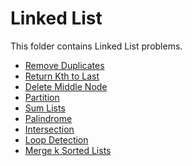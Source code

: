 # Linked List

This folder contains Linked List problems.

* [Remove Duplicates](/LinkedLists/RemoveDuplicates/)
* [Return Kth to Last](/LinkedLists/ElementFromLast/)
* [Delete Middle Node](/LinkedLists/DeleteMiddle/)
* [Partition](/LinkedLists/Partition/)
* [Sum Lists](/LinkedLists/Sum/)
* [Palindrome](/LinkedLists/Palindrome/)
* [Intersection](/LinkedLists/Intersection/)
* [Loop Detection](/LinkedLists/LoopDetection/)
* [Merge k Sorted Lists](MergeK)  

[//]: # (These are reference links used in the body of this note and get stripped out when the markdown processor does its job. There is no need to format nicely because it shouldn't be seen. Thanks SO - http://stackoverflow.com/questions/4823468/store-comments-in-markdown-syntax)
